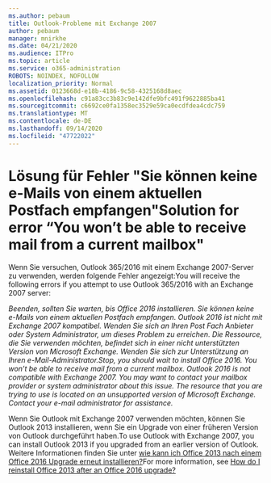 ```yaml
---
ms.author: pebaum
title: Outlook-Probleme mit Exchange 2007
author: pebaum
manager: mnirkhe
ms.date: 04/21/2020
ms.audience: ITPro
ms.topic: article
ms.service: o365-administration
ROBOTS: NOINDEX, NOFOLLOW
localization_priority: Normal
ms.assetid: 0123668d-e18b-4186-9c58-4325168d8aec
ms.openlocfilehash: c91a83cc3b83c9e142dfe9bfc491f9622885ba41
ms.sourcegitcommit: c6692ce0fa1358ec3529e59ca0ecdfdea4cdc759
ms.translationtype: MT
ms.contentlocale: de-DE
ms.lasthandoff: 09/14/2020
ms.locfileid: "47722022"
---
```

# <a name="solution-for-error-you-wont-be-able-to-receive-mail-from-a-current-mailbox"></a><span data-ttu-id="7595b-102">Lösung für Fehler "Sie können keine e-Mails von einem aktuellen Postfach empfangen"</span><span class="sxs-lookup"><span data-stu-id="7595b-102">Solution for error “You won’t be able to receive mail from a current mailbox"</span></span>
<span data-ttu-id="7595b-103">Wenn Sie versuchen, Outlook 365/2016 mit einem Exchange 2007-Server zu verwenden, werden folgende Fehler angezeigt:</span><span class="sxs-lookup"><span data-stu-id="7595b-103">You will receive the following errors if you attempt to use Outlook 365/2016 with an Exchange 2007 server:</span></span>

<span data-ttu-id="7595b-104">*Beenden, sollten Sie warten, bis Office 2016 installieren. Sie können keine e-Mails von einem aktuellen Postfach empfangen. Outlook 2016 ist nicht mit Exchange 2007 kompatibel. Wenden Sie sich an Ihren Post Fach Anbieter oder System Administrator, um dieses Problem zu erreichen. Die Ressource, die Sie verwenden möchten, befindet sich in einer nicht unterstützten Version von Microsoft Exchange. Wenden Sie sich zur Unterstützung an Ihren e-Mail-Administrator.*</span><span class="sxs-lookup"><span data-stu-id="7595b-104">*Stop, you should wait to install Office 2016. You won’t be able to receive mail from a current mailbox. Outlook 2016 is not compatible with Exchange 2007. You may want to contact your mailbox provider or system administrator about this issue. The resource that you are trying to use is located on an unsupported version of Microsoft Exchange. Contact your e-mail administrator for assistance.*</span></span>

<span data-ttu-id="7595b-105">Wenn Sie Outlook mit Exchange 2007 verwenden möchten, können Sie Outlook 2013 installieren, wenn Sie ein Upgrade von einer früheren Version von Outlook durchgeführt haben.</span><span class="sxs-lookup"><span data-stu-id="7595b-105">To use Outlook with Exchange 2007, you can install Outlook 2013 if you upgraded from an earlier version of Outlook.</span></span> <span data-ttu-id="7595b-106">Weitere Informationen finden Sie unter [wie kann ich Office 2013 nach einem Office 2016 Upgrade erneut installieren?](https://support.office.com/article/a6ca92f4-cbb4-4609-9fdb-f8d3dd6812f3)</span><span class="sxs-lookup"><span data-stu-id="7595b-106">For more information, see [How do I reinstall Office 2013 after an Office 2016 upgrade?](https://support.office.com/article/a6ca92f4-cbb4-4609-9fdb-f8d3dd6812f3)</span></span>